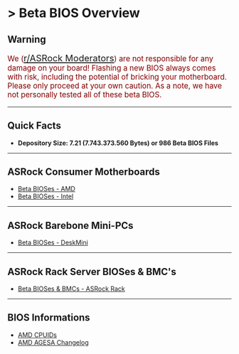 # > Beta BIOS Overview

## Warning
<p style="color:#840000;font-size:larger">We (<a style="font-size:larger" href="https://www.reddit.com/r/ASRock/about/moderators/" target="_blank">r/ASRock Moderators</a>) are not responsible for any damage on your board!  
Flashing a new BIOS always comes with risk, including the potential of bricking your motherboard.  
Please only proceed at your own caution. As a note, we have not personally tested all of these beta BIOS.</p>

***

## Quick Facts  
- **Depository Size: 7.21 (7.743.373.560 Bytes) or 986 Beta BIOS Files**

***

## ASRock Consumer Motherboards

- [Beta BIOSes - AMD](beta_bios_amd)  
- [Beta BIOSes - Intel](beta_bios_intel)

***

## ASRock Barebone Mini-PCs 

- [Beta BIOSes - DeskMini](beta_bios_deskmini)

***

## ASRock Rack Server BIOSes & BMC's

- [Beta BIOSes & BMCs - ASRock Rack](beta_bios_rack)

***

## BIOS Informations

- [AMD CPUIDs](amd_cpu_ids)  
- [AMD AGESA Changelog](about_agesa)
